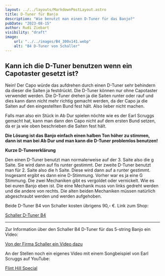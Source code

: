 ```yaml
---
layout: ../../layouts/MarkdownPostLayout.astro
title: D-Tuner für Banjo
description: "Wie benutzt man einen D-Tuner für das Banjo?"
pubDate: "2023-08-15"
author: Rudi Ziebart
visibility: "draft"
image:
    url: "../../images/B4_300x141.webp"
    alt: "B4 D-Tuner von Schaller"
---
```

## Kann ich die D-Tuner benutzen wenn ein Capotaster gesetzt ist?
<p>
    Nein! Der Capo würde das aufdrehen durch einen D-Tuner sehr behindern da dieser die Saiten ja festdrückt. Die D-Tuner können nur ohne Capotaster verwendet werden. Die D-Tuner drehen ja die Saiten runter oder rauf und dies kann dann nicht mehr richtig gemacht werden, da der Capo ja die Saiten auf den eingestellten Bund fest hält. Also lieber nicht machen.</p>
<p>Falls man also ein Stück in Ab Dur spielen nöchte wie es der Earl Scruggs gemacht hat, kann man dann den Capo nicht auf dem ersten Bund setzen, da er ja wie oben beschrieben die Saiten fest hält.
</p>

**Die Lösung ist das Banjo einfach einen halben Ton höher zu stimmen, dann ist man bei Ab Dur und man kann die D-Tuner problemlos benutzen!**

**Kurze D-Tunererklärung**
<p>
Den einen D-Tuner benutzt man normalerweise auf der 3. Saite also die g Saite. Sie wird dann auf fis runter gestimmt. Der zweite D-Tuner benutzt man für 2. Saite also die h Saite. Diese wird dann auf a runter gestimmt. Insgesamt ergibt es dann eine D-Stimmung. Vorher war es ja eine G Stimmung. Die zwei Mechaniken gibt es vergoldet oder vernickelt. Wie es bei euren Banjo eben ist. Die eine Mechanik muss von links gedreht werden und die andere von rechts. Die alten beiden Mechaniken müssen natürlich abgeschraubt werden und werden aufgehoben.
</p>
<p>Beide D-Tuner B4 von Schaller kosten übrigens 90,- €. Link zum Shop:

<a 
    href="https://www.martinsmusikkiste.eu/bau-ersatzteile/banjo/mechaniken/35341/b4-banjomechanik-gold-galalith?sPartner=35038"
    class="normal-links"
    >Schaller D-Tuner B4
</a>

---
<p>Zur Information über den Schaller B4 D-Tuner für das 5-string Banjo ein Video:</p>

<a
    href="https://www.bing.com/videos/search?q=d-tuner+von+Schaller&docid=603484974327399060&mid=B955F2CCC6294F97F134B955F2CCC6294F97F134&view=detail&FORM=VIRE"
    class="normal-links"
    >Von der Firma Schaller ein Video dazu
</a>

<p>
An der Stellen noch ein eigenes Video mit einem Songbeispiel von Earl Scruggs auf YouTube:
</p>

<a
    href="https://www.youtube.com/embed/R75ZetEwmtw"
    class="normal-links"
    >Flint Hill Special
</a>